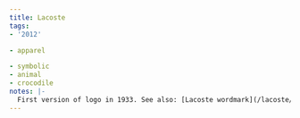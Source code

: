 ```yaml
---
title: Lacoste
tags:
- '2012'

- apparel

- symbolic
- animal
- crocodile
notes: |-
  First version of logo in 1933. See also: [Lacoste wordmark](/lacoste/)
---
```


